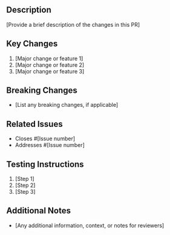 ## Description

[Provide a brief description of the changes in this PR]

## Key Changes

1. [Major change or feature 1]
2. [Major change or feature 2]
3. [Major change or feature 3]

## Breaking Changes

- [List any breaking changes, if applicable]

## Related Issues

- Closes #[Issue number]
- Addresses #[Issue number]

## Testing Instructions

1. [Step 1]
2. [Step 2]
3. [Step 3]

## Additional Notes

- [Any additional information, context, or notes for reviewers]